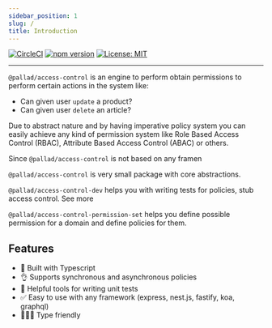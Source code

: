 ```yaml
---
sidebar_position: 1 
slug: / 
title: Introduction
---
```


[![CircleCI](https://circleci.com/gh/pallad-ts/access-control/tree/master.svg?style=svg)](https://circleci.com/gh/pallad-ts/access-control/tree/master)
[![npm version](https://badge.fury.io/js/@pallad%2Faccess-control.svg)](https://badge.fury.io/js/@pallad%2Faccess-control)
[![License: MIT](https://img.shields.io/badge/License-MIT-green.svg)](https://opensource.org/licenses/MIT)

---
`@pallad/access-control` is an engine to perform obtain permissions to perform certain actions in the system like:
* Can given user `update` a product?
* Can given user `delete` an article?

Due to abstract nature and by having imperative policy system you can easily achieve any kind of permission system like Role Based Access Control (RBAC), Attribute Based Access Control (ABAC) or others.

Since `@pallad/access-control` is not based on any framen

`@pallad/access-control` is very small package with core abstractions.

`@pallad/access-control-dev` helps you with writing tests for policies, stub access control. See more

`@pallad/access-control-permission-set` helps you define possible permission for a domain and define policies for them.

## Features

* 👷 Built with Typescript
* 👌 Supports synchronous and asynchronous policies
* 🎒 Helpful tools for writing unit tests
* ✅ Easy to use with any framework (express, nest.js, fastify, koa, graphql)
* 🧑‍🤝‍🧑 Type friendly

